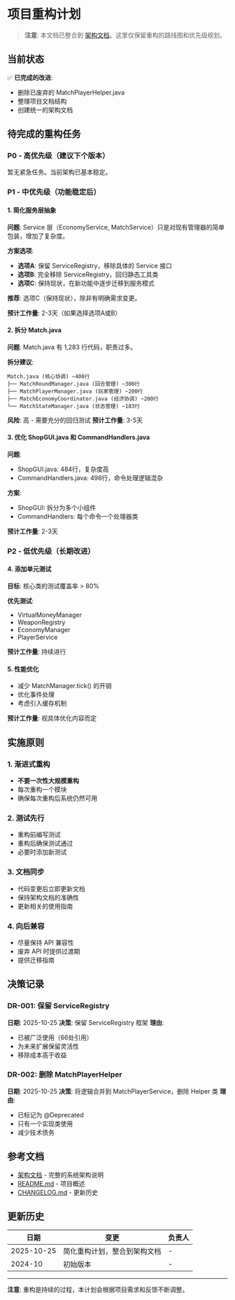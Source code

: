 # 项目重构计划

> **注意**: 本文档已整合到 [架构文档](ARCHITECTURE.md)。这里仅保留重构的路线图和优先级规划。

## 当前状态

✅ **已完成的改进**:
- 删除已废弃的 MatchPlayerHelper.java
- 整理项目文档结构
- 创建统一的架构文档

## 待完成的重构任务

### P0 - 高优先级（建议下个版本）

暂无紧急任务。当前架构已基本稳定。

### P1 - 中优先级（功能稳定后）

#### 1. 简化服务层抽象
**问题**: Service 层（EconomyService, MatchService）只是对现有管理器的简单包装，增加了复杂度。

**方案选项**:
- **选项A**: 保留 ServiceRegistry，移除具体的 Service 接口
- **选项B**: 完全移除 ServiceRegistry，回归静态工具类
- **选项C**: 保持现状，在新功能中逐步迁移到服务模式

**推荐**: 选项C（保持现状），除非有明确需求变更。

**预计工作量**: 2-3天（如果选择选项A或B）

#### 2. 拆分 Match.java
**问题**: Match.java 有 1,283 行代码，职责过多。

**拆分建议**:
```
Match.java (核心协调) ~400行
├── MatchRoundManager.java (回合管理) ~300行
├── MatchPlayerManager.java (玩家管理) ~200行
├── MatchEconomyCoordinator.java (经济协调) ~200行
└── MatchStateManager.java (状态管理) ~183行
```

**风险**: 高 - 需要充分的回归测试
**预计工作量**: 3-5天

#### 3. 优化 ShopGUI.java 和 CommandHandlers.java
**问题**: 
- ShopGUI.java: 484行，复杂度高
- CommandHandlers.java: 498行，命令处理逻辑混杂

**方案**:
- ShopGUI: 拆分为多个小组件
- CommandHandlers: 每个命令一个处理器类

**预计工作量**: 2-3天

### P2 - 低优先级（长期改进）

#### 4. 添加单元测试
**目标**: 核心类的测试覆盖率 > 80%

**优先测试**:
- VirtualMoneyManager
- WeaponRegistry
- EconomyManager
- PlayerService

**预计工作量**: 持续进行

#### 5. 性能优化
- 减少 MatchManager.tick() 的开销
- 优化事件处理
- 考虑引入缓存机制

**预计工作量**: 视具体优化内容而定

## 实施原则

### 1. 渐进式重构
- **不要一次性大规模重构**
- 每次重构一个模块
- 确保每次重构后系统仍然可用

### 2. 测试先行
- 重构前编写测试
- 重构后确保测试通过
- 必要时添加新测试

### 3. 文档同步
- 代码变更后立即更新文档
- 保持架构文档的准确性
- 更新相关的使用指南

### 4. 向后兼容
- 尽量保持 API 兼容性
- 废弃 API 时提供过渡期
- 提供迁移指南

## 决策记录

### DR-001: 保留 ServiceRegistry
**日期**: 2025-10-25
**决策**: 保留 ServiceRegistry 框架
**理由**: 
- 已被广泛使用（66处引用）
- 为未来扩展保留灵活性
- 移除成本高于收益

### DR-002: 删除 MatchPlayerHelper
**日期**: 2025-10-25
**决策**: 将逻辑合并到 MatchPlayerService，删除 Helper 类
**理由**:
- 已标记为 @Deprecated
- 只有一个实现类使用
- 减少技术债务

## 参考文档

- [架构文档](ARCHITECTURE.md) - 完整的系统架构说明
- [README.md](../README.md) - 项目概述
- [CHANGELOG.md](CHANGELOG.md) - 更新历史

## 更新历史

| 日期 | 变更 | 负责人 |
|------|------|--------|
| 2025-10-25 | 简化重构计划，整合到架构文档 | - |
| 2024-10 | 初始版本 | - |

---

**注意**: 重构是持续的过程，本计划会根据项目需求和反馈不断调整。
